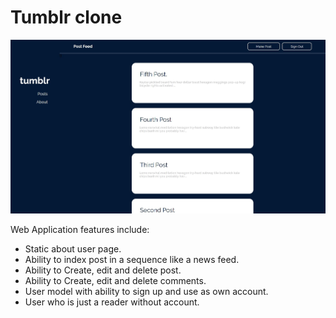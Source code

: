# Tumblr clone

![](app/assets/images/tumblr.JPG)

Web Application features include:  

* Static about user page.
* Ability to index post in a sequence like a news feed.
* Ability to Create, edit and delete post.
* Ability to Create, edit and delete comments.
* User model with ability to sign up and use as own account.
* User who is just a reader without account.  

